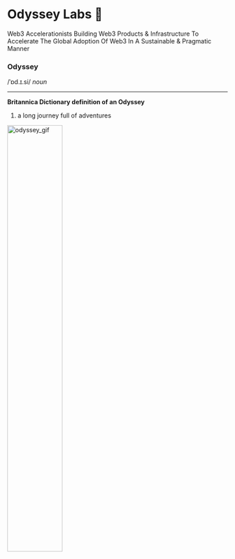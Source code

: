 # Odyssey Labs 🌳 
Web3 Accelerationists Building Web3 Products & Infrastructure To Accelerate The Global Adoption Of Web3 In A Sustainable & Pragmatic Manner
### Odyssey
/ˈɒd.ɪ.si/ *noun*

---

**Britannica Dictionary definition of an Odyssey**
1. a long journey full of adventures

<img src="./6a50165c-8f7a-4ee4-b5d9-bfa64a10dd3a.gif" alt="odyssey_gif" width="50%" />
